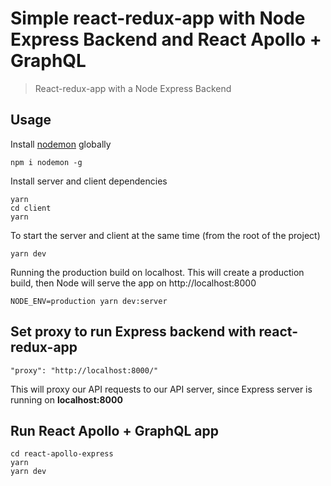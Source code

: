 # Simple react-redux-app with Node Express Backend and React Apollo + GraphQL

> React-redux-app with a Node Express Backend

## Usage

Install [nodemon](https://github.com/remy/nodemon) globally

```
npm i nodemon -g
```

Install server and client dependencies

```
yarn
cd client
yarn
```

To start the server and client at the same time (from the root of the project)

```
yarn dev
```

Running the production build on localhost. This will create a production build, then Node will serve the app on http://localhost:8000

```
NODE_ENV=production yarn dev:server
```

## Set proxy to run Express backend with react-redux-app

```
"proxy": "http://localhost:8000/"
```

This will proxy our API requests to our API server, since Express server is running on **localhost:8000**

## Run React Apollo + GraphQL app

```
cd react-apollo-express
yarn
yarn dev
```
